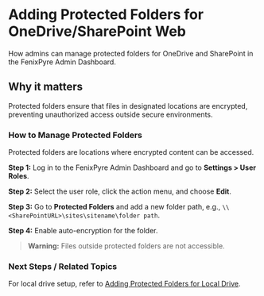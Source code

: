# Adding Protected Folders for OneDrive/SharePoint Web

How admins can manage protected folders for OneDrive and SharePoint in the FenixPyre Admin Dashboard.


## Why it matters
Protected folders ensure that files in designated locations are encrypted, preventing unauthorized access outside secure environments.

### How to Manage Protected Folders
Protected folders are locations where encrypted content can be accessed.

**Step 1:** Log in to the FenixPyre Admin Dashboard and go to **Settings > User Roles**.

**Step 2:** Select the user role, click the action menu, and choose **Edit**.

**Step 3:** Go to **Protected Folders** and add a new folder path, e.g., `\\<SharePointURL>\sites\sitename\folder path`.

**Step 4:** Enable auto-encryption for the folder.

> **Warning:** Files outside protected folders are not accessible.

### Next Steps / Related Topics
For local drive setup, refer to [Adding Protected Folders for Local Drive](/docs-v4/04-admin-guide/adding-protected-folders-local.md).
